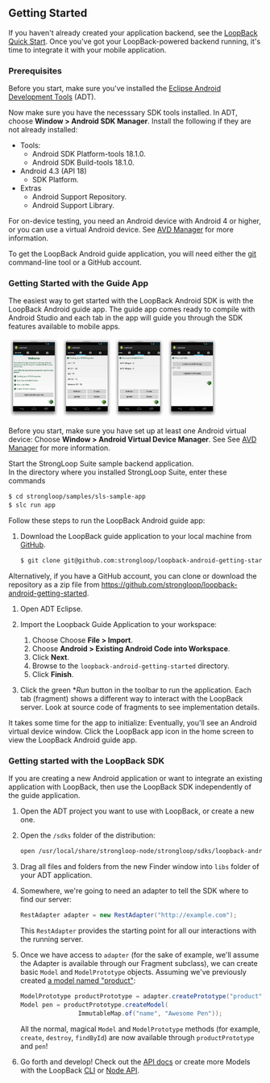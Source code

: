 ## Getting Started

If you haven't already created your application backend, see the
[LoopBack Quick Start](http://docs.strongloop.com/loopback#quick-start).
Once you've got your LoopBack-powered backend running, it's time to integrate
it with your mobile application.

### Prerequisites

Before you start, make sure you've installed the [Eclipse Android Development Tools](http://developer.android.com/sdk/index.html) (ADT).

Now make sure you have the necesssary SDK tools installed.  In ADT, choose **Window > Android SDK Manager**.
Install the following if they are not already installed:
 * Tools:
   * Android SDK Platform-tools 18.1.0.
   * Android SDK Build-tools 18.1.0. 
 * Android 4.3 (API 18) 
   * SDK Platform.
 * Extras 
   * Android Support Repository.
   * Android Support Library.

For on-device testing, you need an Android device with Android 4 or higher, or you can use a virtual Android device.
See [AVD Manager](http://developer.android.com/tools/help/avd-manager.html) for more information.

To get the  LoopBack Android guide application, you will need either the [git](http://git-scm.com/) command-line tool
or a GitHub account.

### Getting Started with the Guide App

The easiest way to get started with the LoopBack Android SDK
is with the LoopBack Android guide app. The guide app comes
ready to compile with Android Studio and each tab in the app
will guide you through the SDK features available to mobile apps.

<img src="img/getting-started-app-01.png" alt="tab Home" width="20%" />
<img src="img/getting-started-app-02.png" alt="tab 1" width="20%" />
<img src="img/getting-started-app-03.png" alt="tab 2" width="20%" />
<img src="img/getting-started-app-04.png" alt="tab 3" width="20%" />

Before you start, make sure you have set up at least one Android virtual device:
Choose **Window > Android Virtual Device Manager**.  See See [AVD Manager](http://developer.android.com/tools/help/avd-manager.html) for more information.

Start the StrongLoop Suite sample backend application.  
In the directory where you installed StrongLoop Suite, enter these commands
```sh
$ cd strongloop/samples/sls-sample-app
$ slc run app
```
 
Follow these steps to run the LoopBack Android guide app:
 
 1. Download the LoopBack guide application to your local machine from
 [GitHub](https://github.com/strongloop/loopback-android-getting-started).

    ```sh
    $ git clone git@github.com:strongloop/loopback-android-getting-started.git
    ```
  Alternatively, if you have a GitHub account, you can clone or download the repository as a zip file from 
  https://github.com/strongloop/loopback-android-getting-started.

 1. Open ADT Eclipse.

 1. Import the Loopback Guide Application to your workspace: 
     1. Choose Choose **File > Import**.
     1. Choose **Android > Existing Android Code into Workspace**.
     1. Click **Next**.
     1. Browse to the `loopback-android-getting-started` directory.
     1. Click **Finish**.

 1. Click the green **Run* button in the toolbar to run the application. Each tab (fragment) shows a different way
    to interact with the LoopBack server.
    Look at source code of fragments to see implementation details.

It takes some time for the app to initialize: Eventually, you'll see an Android virtual device window.
Click the LoopBack app icon in the home screen to view the LoopBack Android guide app.


### Getting started with the LoopBack SDK

If you are creating a new Android application or want to integrate an existing
application with LoopBack, then use the LoopBack SDK 
independently of the guide application.

 1. Open the ADT project you want to use with LoopBack, or
    create a new one.

 1. Open the `/sdks` folder of the distribution:

    ```sh
    open /usr/local/share/strongloop-node/strongloop/sdks/loopback-android-sdk
    ```

 1. Drag all files and folders from the new Finder window into `libs` folder
    of your ADT application.

 1. Somewhere, we're going to need an adapter to tell the SDK where to find our
 server:

    ```java
    RestAdapter adapter = new RestAdapter("http://example.com");
    ```

    This `RestAdapter` provides the starting point for all our interactions
    with the running server.

 1. Once we have access to `adapter` (for the sake of example, we'll assume the
 Adapter is available through our Fragment subclass), we can create
 basic `Model` and `ModelPrototype` objects. Assuming we've previously
 created [a model named "product"](http://docs.strongloop.com/loopback#model):

    ```java
    ModelPrototype productPrototype = adapter.createPrototype("product");
    Model pen = productPrototype.createModel(
                    ImmutableMap.of("name", "Awesome Pen"));
    ```

    All the normal, magical `Model` and `ModelPrototype` methods (for example,
    `create`, `destroy`, `findById`) are now available through
    `productPrototype` and `pen`!

 1. Go forth and develop! Check out the [API docs](http://docs.strongloop.com/loopback-android/api/index.html) or create more
 Models with the LoopBack [CLI](http://docs.strongloop.com/loopback#model) or
 [Node API](http://docs.strongloop.com/loopback#a-simple-example).



